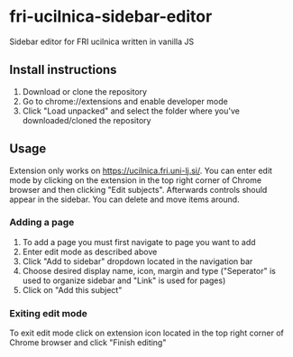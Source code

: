 # fri-ucilnica-sidebar-editor
Sidebar editor for FRI ucilnica written in vanilla JS

## Install instructions

1. Download or clone the repository 
2. Go to chrome://extensions and enable developer mode
3. Click "Load unpacked" and select the folder where you've downloaded/cloned the repository

## Usage
Extension only works on https://ucilnica.fri.uni-lj.si/. You can enter edit mode by clicking on the extension in the top right corner of Chrome browser and then clicking "Edit subjects".
Afterwards controls should appear in the sidebar. You can delete and move items around.
### Adding a page
1. To add a page you must first navigate to page you want to add
2. Enter edit mode as described above
3. Click "Add to sidebar" dropdown located in the navigation bar
4. Choose desired display name, icon, margin and type ("Seperator" is used to organize sidebar and "Link" is used for pages)
5. Click on "Add this subject"
### Exiting edit mode
To exit edit mode click on extension icon located in the top right corner of Chrome browser and click "Finish editing"
